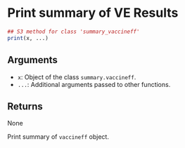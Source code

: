 # Print summary of VE Results

```r
## S3 method for class 'summary_vaccineff'
print(x, ...)
```

## Arguments

- `x`: Object of the class `summary.vaccineff`.
- `...`: Additional arguments passed to other functions.

## Returns

None

Print summary of `vaccineff` object.
